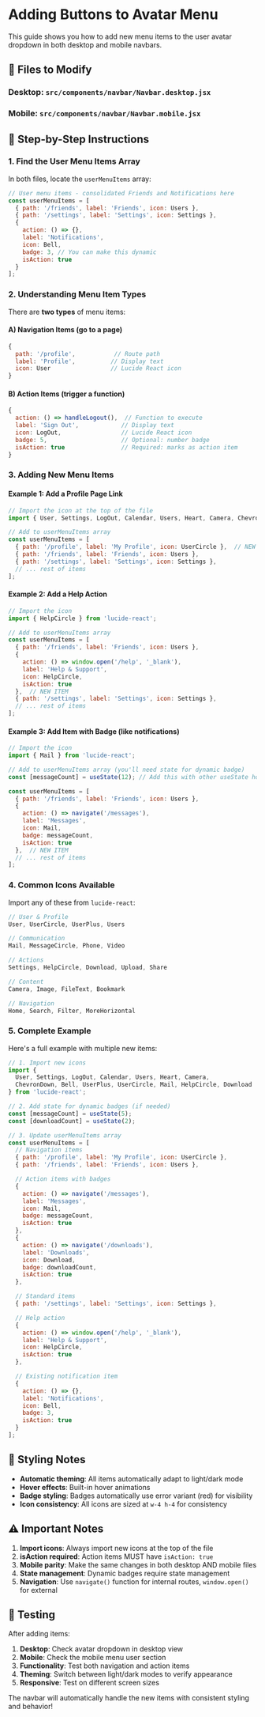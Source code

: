 # Adding Buttons to Avatar Menu

This guide shows you how to add new menu items to the user avatar dropdown in both desktop and mobile navbars.

## 📍 Files to Modify

### Desktop: `src/components/navbar/Navbar.desktop.jsx`
### Mobile: `src/components/navbar/Navbar.mobile.jsx`

## 🔧 Step-by-Step Instructions

### 1. Find the User Menu Items Array

In both files, locate the `userMenuItems` array:

```javascript
// User menu items - consolidated Friends and Notifications here
const userMenuItems = [
  { path: '/friends', label: 'Friends', icon: Users },
  { path: '/settings', label: 'Settings', icon: Settings },
  {
    action: () => {},
    label: 'Notifications',
    icon: Bell,
    badge: 3, // You can make this dynamic
    isAction: true
  }
];
```

### 2. Understanding Menu Item Types

There are **two types** of menu items:

#### A) Navigation Items (go to a page)
```javascript
{
  path: '/profile',           // Route path
  label: 'Profile',          // Display text
  icon: User                 // Lucide React icon
}
```

#### B) Action Items (trigger a function)
```javascript
{
  action: () => handleLogout(),  // Function to execute
  label: 'Sign Out',            // Display text
  icon: LogOut,                 // Lucide React icon
  badge: 5,                     // Optional: number badge
  isAction: true                // Required: marks as action item
}
```

### 3. Adding New Menu Items

#### Example 1: Add a Profile Page Link
```javascript
// Import the icon at the top of the file
import { User, Settings, LogOut, Calendar, Users, Heart, Camera, ChevronDown, Bell, UserPlus, UserCircle } from 'lucide-react';

// Add to userMenuItems array
const userMenuItems = [
  { path: '/profile', label: 'My Profile', icon: UserCircle },  // NEW ITEM
  { path: '/friends', label: 'Friends', icon: Users },
  { path: '/settings', label: 'Settings', icon: Settings },
  // ... rest of items
];
```

#### Example 2: Add a Help Action
```javascript
// Import the icon
import { HelpCircle } from 'lucide-react';

// Add to userMenuItems array
const userMenuItems = [
  { path: '/friends', label: 'Friends', icon: Users },
  {
    action: () => window.open('/help', '_blank'),
    label: 'Help & Support',
    icon: HelpCircle,
    isAction: true
  },  // NEW ITEM
  { path: '/settings', label: 'Settings', icon: Settings },
  // ... rest of items
];
```

#### Example 3: Add Item with Badge (like notifications)
```javascript
// Import the icon
import { Mail } from 'lucide-react';

// Add to userMenuItems array (you'll need state for dynamic badge)
const [messageCount] = useState(12); // Add this with other useState hooks

const userMenuItems = [
  { path: '/friends', label: 'Friends', icon: Users },
  {
    action: () => navigate('/messages'),
    label: 'Messages',
    icon: Mail,
    badge: messageCount,
    isAction: true
  },  // NEW ITEM
  // ... rest of items
];
```

### 4. Common Icons Available

Import any of these from `lucide-react`:

```javascript
// User & Profile
User, UserCircle, UserPlus, Users

// Communication
Mail, MessageCircle, Phone, Video

// Actions
Settings, HelpCircle, Download, Upload, Share

// Content
Camera, Image, FileText, Bookmark

// Navigation
Home, Search, Filter, MoreHorizontal
```

### 5. Complete Example

Here's a full example with multiple new items:

```javascript
// 1. Import new icons
import {
  User, Settings, LogOut, Calendar, Users, Heart, Camera,
  ChevronDown, Bell, UserPlus, UserCircle, Mail, HelpCircle, Download
} from 'lucide-react';

// 2. Add state for dynamic badges (if needed)
const [messageCount] = useState(5);
const [downloadCount] = useState(2);

// 3. Update userMenuItems array
const userMenuItems = [
  // Navigation items
  { path: '/profile', label: 'My Profile', icon: UserCircle },
  { path: '/friends', label: 'Friends', icon: Users },

  // Action items with badges
  {
    action: () => navigate('/messages'),
    label: 'Messages',
    icon: Mail,
    badge: messageCount,
    isAction: true
  },
  {
    action: () => navigate('/downloads'),
    label: 'Downloads',
    icon: Download,
    badge: downloadCount,
    isAction: true
  },

  // Standard items
  { path: '/settings', label: 'Settings', icon: Settings },

  // Help action
  {
    action: () => window.open('/help', '_blank'),
    label: 'Help & Support',
    icon: HelpCircle,
    isAction: true
  },

  // Existing notification item
  {
    action: () => {},
    label: 'Notifications',
    icon: Bell,
    badge: 3,
    isAction: true
  }
];
```

## 🎨 Styling Notes

- **Automatic theming**: All items automatically adapt to light/dark mode
- **Hover effects**: Built-in hover animations
- **Badge styling**: Badges automatically use error variant (red) for visibility
- **Icon consistency**: All icons are sized at `w-4 h-4` for consistency

## ⚠️ Important Notes

1. **Import icons**: Always import new icons at the top of the file
2. **isAction required**: Action items MUST have `isAction: true`
3. **Mobile parity**: Make the same changes in both desktop AND mobile files
4. **State management**: Dynamic badges require state management
5. **Navigation**: Use `navigate()` function for internal routes, `window.open()` for external

## 🧪 Testing

After adding items:

1. **Desktop**: Check avatar dropdown in desktop view
2. **Mobile**: Check the mobile menu user section
3. **Functionality**: Test both navigation and action items
4. **Theming**: Switch between light/dark modes to verify appearance
5. **Responsive**: Test on different screen sizes

The navbar will automatically handle the new items with consistent styling and behavior!